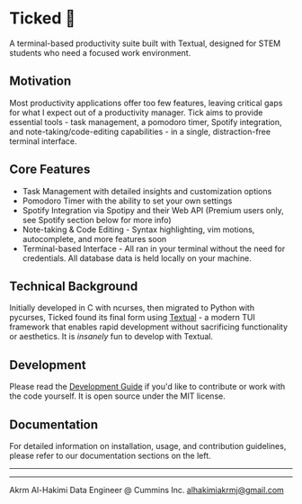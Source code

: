 # Ticked 📼

A terminal-based productivity suite built with Textual, designed for STEM students who need a focused work environment.

## Motivation

Most productivity applications offer too few features, leaving critical gaps for what I expect out of a productivity manager. Tick aims to provide essential tools - task management, a pomodoro timer, Spotify integration, and note-taking/code-editing capabilities - in a single, distraction-free terminal interface.

## Core Features

- Task Management with detailed insights and customization options
- Pomodoro Timer with the ability to set your own settings
- Spotify Integration via Spotipy and their Web API (Premium users only, see Spotify section below for more info)
- Note-taking & Code Editing - Syntax highlighting, vim motions, autocomplete, and more features soon
- Terminal-based Interface - All ran in your terminal without the need for credentials. All database data is held locally on your machine.

## Technical Background

Initially developed in C with ncurses, then migrated to Python with pycurses, Ticked found its final form using [Textual](https://textual.textualize.io) - a modern TUI framework that enables rapid development without sacrificing functionality or aesthetics. It is _insanely_ fun to develop with Textual.

## Development

Please read the [Development Guide](development.md) if you'd like to contribute or work with the code yourself. It is open source under the MIT license.

## Documentation

For detailed information on installation, usage, and contribution guidelines, please refer to our documentation sections on the left.


--------
---------


Akrm Al-Hakimi
Data Engineer @ Cummins Inc.
alhakimiakrmj@gmail.com

